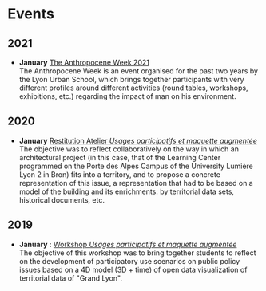 # Events

## 2021
- **January** [The Anthropocene Week 2021](/events_/events-2021_AnthropoceneWeek) <br> The Anthropocene Week is an event organised for the past two years by the Lyon Urban School, which brings together participants with very different profiles around different activities (round tables, workshops, exhibitions, etc.) regarding the impact of man on his environment.

## 2020
- **January** [Restitution Atelier *Usages participatifs et maquette augmentée*]( /events_/events-2020_Mockup) <br>The objective was to reflect collaboratively on the way in which an architectural project (in this case, that of the Learning Center programmed on the Porte des Alpes Campus of the University Lumière Lyon 2 in Bron) fits into a territory, and to propose a concrete representation of this issue, a representation that had to be based on a model of the building and its enrichments: by territorial data sets, historical documents, etc.

## 2019
- **January** : [Workshop *Usages participatifs et maquette augmentée*](/events_/events-2019_Workshop) <br>The objective of this workshop was to bring together students to reflect on the development of participatory use scenarios on public policy issues based on a 4D model (3D + time) of open data visualization of territorial data of "Grand Lyon".
